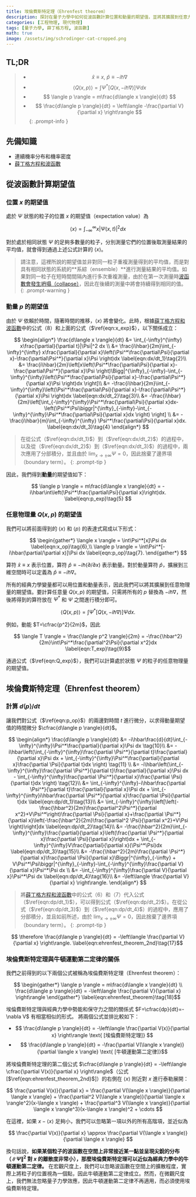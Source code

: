 ```yaml
---
title: 埃倫費斯特定理（Ehrenfest theorem）
description: 探討在量子力學中如何從波函數計算位置和動量的期望值，並將其擴展到任意力學變量Q(x,p)的期望值計算公式。從中推導出埃倫費斯特定理（Ehrenfest theorem）。
categories: [工程物理, 現代物理]
tags: [量子力學, 薛丁格方程, 波函數]
math: true
image: /assets/img/schrodinger-cat-cropped.png
---
```

## TL;DR
> - $$ \hat x \equiv x,\ \hat p \equiv -i\hbar\nabla$$
> - $$ \langle Q(x,p) \rangle = \int \Psi^*[Q(x, -i\hbar\nabla)]\Psi dx $$
> - $$ \langle p \rangle = m\frac{d\langle x \rangle}{dt} $$
> - $$ \frac{d\langle p \rangle}{dt} = \left\langle -\frac{\partial V}{\partial x} \right\rangle $$
{: .prompt-info }

## 先備知識
- 連續機率分布和機率密度
- [薛丁格方程和波函數](/posts/schrodinger-equation-and-the-wave-function/)

## 從波函數計算期望值
### 位置 $x$ 的期望值
處於 $\Psi$ 狀態的粒子的位置 $x$ 的期望值（expectation value）為

$$ \langle x \rangle = \int_{-\infty}^{\infty}x|\Psi(x,t)|^2 dx \label{eqn:x_exp}\tag{1}$$

對於處於相同狀態 $\Psi$ 的足夠多數量的粒子，分別測量它們的位置後取測量結果的平均值，就會得到通過上述公式計算的 $\langle x \rangle$。

> 請注意，這裡所說的期望值並非對同一粒子重複測量得到的平均值，而是對具有相同狀態的系統的**系綜（ensemble）**進行測量結果的平均值。如果對同一粒子在短時間間隔內進行多次重複測量，由於在第一次測量時[波函數會發生坍塌（collapse）](/posts/schrodinger-equation-and-the-wave-function/#測量與波函數坍縮)，因此在後續的測量中將會持續得到相同的值。
{: .prompt-warning }

### 動量 $p$ 的期望值
由於 $\Psi$ 依賴於時間，隨著時間的推移，$\langle x \rangle$ 將會變化。此時，根據[薛丁格方程和波函數](/posts/schrodinger-equation-and-the-wave-function/)中的公式（8）和上面的公式（$\ref{eqn:x_exp}$），以下關係成立：

$$ \begin{align*}
\frac{d\langle x \rangle}{dt} &= \int_{-\infty}^{\infty} x\frac{\partial}{\partial t}|\Psi|^2 dx \\
&= \frac{i\hbar}{2m}\int_{-\infty}^{\infty} x\frac{\partial}{\partial x}\left(\Psi^*\frac{\partial\Psi}{\partial x}-\frac{\partial\Psi^*}{\partial x}\Psi \right)dx \label{eqn:dx/dt_1}\tag{2}\\
&= \frac{i\hbar}{2m}\left[x\left(\Psi^*\frac{\partial\Psi}{\partial x}-\frac{\partial\Psi^*}{\partial x}\Psi \right)\Bigg|^{\infty}_{-\infty}-\int_{-\infty}^{\infty}\left(\Psi^*\frac{\partial\Psi}{\partial x}-\frac{\partial\Psi^*}{\partial x}\Psi \right)dx \right]\\
&= -\frac{i\hbar}{2m}\int_{-\infty}^{\infty}\left(\Psi^*\frac{\partial\Psi}{\partial x}-\frac{\partial\Psi^*}{\partial x}\Psi \right)dx \label{eqn:dx/dt_2}\tag{3}\\
&= -\frac{i\hbar}{2m}\left[\int_{-\infty}^{\infty}\Psi^*\frac{\partial\Psi}{\partial x}dx-\left(\Psi^*\Psi\biggr|^{\infty}_{-\infty}-\int_{-\infty}^{\infty}\Psi^*\frac{\partial\Psi}{\partial x}dx \right) \right] \\
&= -\frac{i\hbar}{m}\int_{-\infty}^{\infty} \Psi^*\frac{\partial\Psi}{\partial x}dx. \label{eqn:dx/dt_3}\tag{4}
\end{align*} $$

> 在從公式（$\ref{eqn:dx/dt_1}$）到（$\ref{eqn:dx/dt_2}$）的過程中，以及從（$\ref{eqn:dx/dt_2}$）到（$\ref{eqn:dx/dt_3}$）的過程中，兩次應用了分部積分，並且由於 $\lim_{x\rightarrow\pm\infty}\Psi=0$，因此捨棄了邊界項（boundary term）。
{: .prompt-tip }

因此，我們得到**動量**的期望值如下：

$$ \langle p \rangle = m\frac{d\langle x \rangle}{dt} = -i\hbar\int\left(\Psi^*\frac{\partial\Psi}{\partial x}\right)dx. \label{eqn:p_exp}\tag{5} $$

### 任意物理量 $Q(x,p)$ 的期望值
我們可以將前面得到的 $\langle x \rangle$ 和 $\langle p \rangle$ 的表達式寫成以下形式：

$$ \begin{gather*}
\langle x \rangle = \int\Psi^*[x]\Psi dx \label{eqn:x_op}\tag{6},\\
\langle p \rangle = \int\Psi^*[-i\hbar(\partial/\partial x)]\Psi dx \label{eqn:p_op}\tag{7}.
\end{gather*} $$

算符 $\hat x \equiv x$ 表示位置，算符 $\hat p \equiv -i\hbar(\partial/\partial x)$ 表示動量。對於動量算符 $\hat p$，擴展到三維空間時可以定義為 $\hat p \equiv -i\hbar\nabla$。

所有的經典力學變量都可以用位置和動量表示，因此我們可以將其擴展到任意物理量的期望值。要計算任意量 $Q(x,p)$ 的期望值，只需將所有的 $p$ 替換為 $-i\hbar\nabla$，然後將得到的算符放在 $\Psi^*$ 和 $\Psi$ 之間進行積分即可。

$$ \langle Q(x,p) \rangle = \int \Psi^*[Q(x, -i\hbar\nabla)]\Psi dx. \label{eqn:Q_exp}\tag{8}$$

例如，動能 $T=\cfrac{p^2}{2m}$，因此

$$ \langle T \rangle = \frac{\langle p^2 \rangle}{2m} = -\frac{\hbar^2}{2m}\int\Psi^*\frac{\partial^2\Psi}{\partial x^2}dx \label{eqn:T_exp}\tag{9}$$

通過公式（$\ref{eqn:Q_exp}$），我們可以計算處於狀態 $\Psi$ 的粒子的任意物理量的期望值。

## 埃倫費斯特定理（Ehrenfest theorem）
### 計算 $d\langle p \rangle/dt$
讓我們對公式（$\ref{eqn:p_op}$）的兩邊對時間 $t$ 進行微分，以求得動量期望值的時間微分 $\cfrac{d\langle p \rangle}{dt}$。

$$ \begin{align*}
\frac{d\langle p \rangle}{dt} &= -i\hbar\frac{d}{dt}\int_{-\infty}^{\infty}\Psi^*\frac{\partial}{\partial x}\Psi dx \tag{10}\\
&= -i\hbar\left(\int_{-\infty}^{\infty}\frac{\partial \Psi^*}{\partial t}\frac{\partial}{\partial x}\Psi dx + \int_{-\infty}^{\infty}\Psi^*\frac{\partial}{\partial x}\frac{\partial \Psi}{\partial t}dx \right) \tag{11} \\
&= -i\hbar\left(\int_{-\infty}^{\infty}\frac{\partial \Psi^*}{\partial t}\frac{\partial}{\partial x}\Psi dx - \int_{-\infty}^{\infty}\frac{\partial \Psi^*}{\partial x}\frac{\partial \Psi}{\partial t}dx \right) \tag{12}\\
&= \int_{-\infty}^{\infty}-i\hbar\frac{\partial \Psi^*}{\partial t}\frac{\partial}{\partial x}\Psi dx + \int_{-\infty}^{\infty}i\hbar\frac{\partial \Psi^*}{\partial x}\frac{\partial \Psi}{\partial t}dx \label{eqn:dp/dt_1}\tag{13}\\
&= \int_{-\infty}^{\infty}\left[\left(-\frac{\hbar^2}{2m}\frac{\partial^2\Psi^*}{\partial x^2}+V\Psi^*\right)\frac{\partial \Psi}{\partial x}+\frac{\partial \Psi^*}{\partial x}\left(-\frac{\hbar^2}{2m}\frac{\partial^2 \Psi}{\partial x^2}+V\Psi \right)\right]dx \label{eqn:dp/dt_2}\tag{14}\\
&= -\frac{\hbar^2}{2m}\int_{-\infty}^{\infty}\frac{\partial}{\partial x}\left(\frac{\partial \Psi^*}{\partial x}\frac{\partial \Psi}{\partial x}\right)dx + \int_{-\infty}^{\infty}V\frac{\partial}{\partial x}(\Psi^*\Psi)dx \label{eqn:dp/dt_3}\tag{15}\\
&= -\frac{\hbar^2}{2m}\frac{\partial \Psi^*}{\partial x}\frac{\partial \Psi}{\partial x}\Biggr|^{\infty}_{-\infty} + V\Psi^*\Psi\biggr|^{\infty}_{-\infty}-\int_{-\infty}^{\infty}\frac{\partial V}{\partial x}\Psi^*\Psi dx \\
&= -\int_{-\infty}^{\infty}\frac{\partial V}{\partial x}\Psi^*\Psi dx \label{eqn:dp/dt_4}\tag{16}\\
&= -\left\langle \frac{\partial V}{\partial x} \right\rangle.
\end{align*} $$

> 將[薛丁格方程和波函數](/posts/schrodinger-equation-and-the-wave-function/)中的公式（6）和（7）代入公式（$\ref{eqn:dp/dt_1}$），可以得到公式（$\ref{eqn:dp/dt_2}$）。在從公式（$\ref{eqn:dp/dt_3}$）到（$\ref{eqn:dp/dt_4}$）的過程中，應用了分部積分，並且如前所述，由於 $\lim_{x\rightarrow\pm\infty}\Psi=0$，因此捨棄了邊界項（boundary term）。
{: .prompt-tip }

$$ \therefore \frac{d\langle p \rangle}{dt} = -\left\langle \frac{\partial V}{\partial x} \right\rangle. \label{eqn:ehrenfest_theorem_2nd}\tag{17}$$

### 埃倫費斯特定理與牛頓運動第二定律的關係
我們之前得到的以下兩個公式被稱為埃倫費斯特定理（Ehrenfest theorem）：

$$ \begin{gather*}
\langle p \rangle = m\frac{d\langle x \rangle}{dt} \\
\frac{d\langle p \rangle}{dt} = -\left\langle \frac{\partial V}{\partial x} \right\rangle 
\end{gather*} \label{eqn:ehrenfest_theorem}\tag{18}$$

埃倫費斯特定理與經典力學中勢能和保守力之間的關係式 $F=\cfrac{dp}{dt}=-\nabla V$ 有相當相似的形式。
將兩個公式並排比較如下：

- $$ \frac{d\langle p \rangle}{dt} = -\left\langle \frac{\partial V(x)}{\partial x} \right\rangle \text{ [埃倫費斯特定理]} $$
- $$ \frac{d\langle p \rangle}{dt} = -\frac{\partial V(\langle x \rangle)}{\partial \langle x \rangle} \text{ [牛頓運動第二定律]}$$

將埃倫費斯特定理的第二個公式 $\cfrac{d\langle p \rangle}{dt} = -\left\langle \cfrac{\partial V(x)}{\partial x} \right\rangle$（公式 [$\ref{eqn:ehrenfest_theorem_2nd}$]）的右側在 $\langle x \rangle$ 附近對 $x$ 進行泰勒展開：

$$ \frac{\partial V(x)}{\partial x} = \frac{\partial V(\langle x \rangle)}{\partial \langle x \rangle} + \frac{\partial^2 V(\langle x \rangle)}{\partial \langle x \rangle^2}(x-\langle x \rangle) + \frac{\partial^3 V(\langle x \rangle)}{\partial \langle x \rangle^3}(x-\langle x \rangle)^2 + \cdots $$

在這裡，如果 $x-\langle x \rangle$ 足夠小，我們可以忽略第一項以外的所有高階項，並近似為

$$ \frac{\partial V(x)}{\partial x} \approx \frac{\partial V(\langle x \rangle)}{\partial \langle x \rangle} $$

換句話說，**如果某個粒子的波函數在空間上非常接近某一點並呈現尖銳的分布（$\|\Psi\|^2$ 對 $x$ 的離散度非常小），那麼埃倫費斯特定理可以近似為經典力學中的牛頓運動第二定律。** 在宏觀尺度上，我們可以忽略波函數在空間上的擴散程度，實際上將粒子的位置視為一個點，因此牛頓運動第二定律成立。然而，在微觀尺度上，我們無法忽略量子力學效應，因此牛頓運動第二定律不再適用，而必須使用埃倫費斯特定理。
